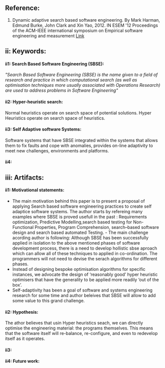 Reference:
----------
1. Dynamic adaptive search based software engineering.
By Mark Harman, Edmund Burke, John Clark and Xin Yao, 2012.
IN ESEM '12 Proceedings of the ACM-IEEE international symposium on Empirical software engineering and measurement
[Link](http://www0.cs.ucl.ac.uk/staff/mharman/esem12.pdf)

ii: Keywords:
------------------
#### ii1: Search Based Software Engineering (SBSE): 
*"Search Based Software Engineering (SBSE) is the name given to a field of research and practice in which computational search (as well as optimisation techniques more usually associated with Operations Research) are used to address problems in Software Engineering"*
#### ii2: Hyper-heuristic search: 
Normal heuristics operate on search space of potential solutions. Hyper Heuristics operate on search space of heuristics.
#### ii3: Self Adaptive software Systems: 
Software systems that have SBSE integrated within the systems that allows them to fix faults and cope with anomalies, provides on-line adaptivity to meet new challenges, environments and platforms. 
#### ii4:

iii: Artifacts:
------------------
#### ii1: Motivational statements:
- The main motivation behind this paper is to present a proposal of applying Search based software engineering practices to create self adaptice software systems. The author starts by refereing many examples where SBSE is proved usefull in the past : Requirements optimization, Predictive Modelling,search based testing for Non-Functional Properties, Program Comprehension, search–based software design and search based automated Testing. - The main challenge acording author is following: Although SBSE has been successfully applied in isolation to the above mentioned phases of software development process, there is a need to develop hollistic sbse aproach which can allow all of these techniques to applied in co-ordination. The programmers will not need to devise the serach algorithms for different phases.
- Instead of designing bespoke optimisation algorithms for specific instances, we advocate the design of ‘reasonably good’ hyper heuristic optimisers that have the generality to be applied more readily ‘out of the box’.
- Self-adaptivity has been a goal of software and systems engineering research for some time and author beleives that SBSE will allow to add some value to this grand challenge.

#### ii2: Hypothesis: 
The athor believes that usin Hyper heuristics seach, we can directly optimise the engineering material: the programs themselves. This means that the software itself will re-balance, re-configure, and even to redevelop itself as it operates.

#### ii3: 
#### ii4: Future work:

